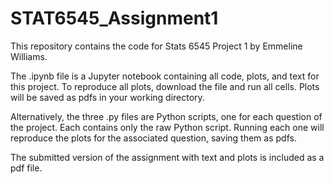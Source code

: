 # STAT6545_Assignment1

This repository contains the code for Stats 6545 Project 1 by Emmeline Williams.

The .ipynb file is a Jupyter notebook containing all code, plots, and text for this project.
To reproduce all plots, download the file and run all cells. Plots will be saved as pdfs
in your working directory.

Alternatively, the three .py files are Python scripts, one for each question of the project.
Each contains only the raw Python script. Running each one will reproduce the plots for the
associated question, saving them as pdfs.

The submitted version of the assignment with text and plots is included as a pdf file.
